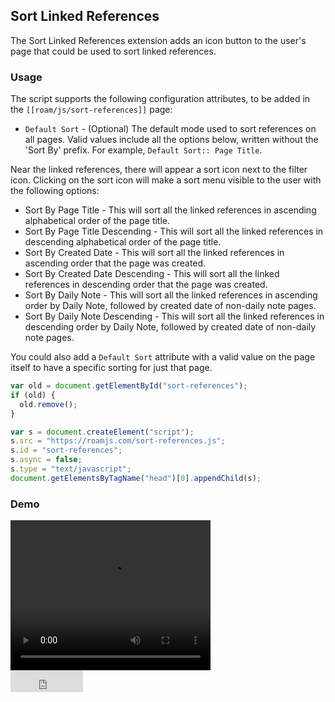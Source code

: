 ## Sort Linked References

The Sort Linked References extension adds an icon button to the user's page that could be used to sort linked references.

### Usage

The script supports the following configuration attributes, to be added in the `[[roam/js/sort-references]]` page:

- `Default Sort` - (Optional) The default mode used to sort references on all pages. Valid values include all the options below, written without the 'Sort By' prefix. For example, `Default Sort:: Page Title`.

Near the linked references, there will appear a sort icon next to the filter icon. Clicking on the sort icon will make a sort menu visible to the user with the following options:

- Sort By Page Title - This will sort all the linked references in ascending alphabetical order of the page title.
- Sort By Page Title Descending - This will sort all the linked references in descending alphabetical order of the page title.
- Sort By Created Date - This will sort all the linked references in ascending order that the page was created.
- Sort By Created Date Descending - This will sort all the linked references in descending order that the page was created.
- Sort By Daily Note - This will sort all the linked references in ascending order by Daily Note, followed by created date of non-daily note pages.
- Sort By Daily Note Descending - This will sort all the linked references in descending order by Daily Note, followed by created date of non-daily note pages.

You could also add a `Default Sort` attribute with a valid value on the page itself to have a specific sorting for just that page.

```javascript
var old = document.getElementById("sort-references");
if (old) {
  old.remove();
}

var s = document.createElement("script");
s.src = "https://roamjs.com/sort-references.js";
s.id = "sort-references";
s.async = false;
s.type = "text/javascript";
document.getElementsByTagName("head")[0].appendChild(s);
```

### Demo

<video width="320" height="240" controls>
  <source src="../../videos/sort-references.mp4" type="video/mp4">
</video>

<br/>

<iframe src="https://github.com/sponsors/dvargas92495/button" title="Sponsor dvargas92495" height="35" width="116" style="border: 0;"></iframe>
